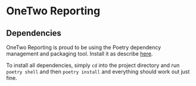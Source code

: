 # OneTwo Reporting

## Dependencies

OneTwo Reporting is proud to be using the Poetry dependency management
and packaging tool. Install it as describe
[here](https://python-poetry.org/docs/#installation).

To install all dependencies, simply `cd` into the project directory and
run `poetry shell` and then `poetry install` and everything should work
out just fine.